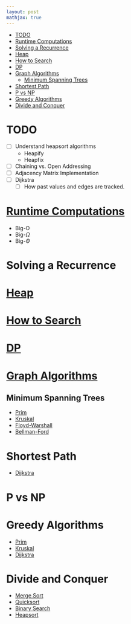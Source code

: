 ```yaml
---
layout: post
mathjax: true
---
```


- [TODO](#todo)
- [Runtime Computations](#runtime-computations)
- [Solving a Recurrence](#solving-a-recurrence)
- [Heap](#heap)
- [How to Search](#how-to-search)
- [DP](#dp)
- [Graph Algorithms](#graph-algorithms)
    - [Minimum Spanning Trees](#minimum-spanning-trees)
- [Shortest Path](#shortest-path)
- [P vs NP](#p-vs-np)
- [Greedy Algorithms](#greedy-algorithms)
- [Divide and Conquer](#divide-and-conquer)

# TODO

- [ ] Understand heapsort algorithms
    - Heapify
    - Heapfix
- [ ] Chaining vs. Open Addressing
- [ ] Adjacency Matrix Implementation
- [ ] Dijkstra
    - [ ] How past values and edges are tracked.

# [Runtime Computations](algorithms-basics.md#algorithm-analysis)
- Big-O
- Big-$\Omega$
- Big-$\Theta$

# Solving a Recurrence

# [Heap](binary-heap.md)

# [How to Search](searching-algorithms.md)

# [DP](dynamic-programming.md)

# [Graph Algorithms](graph-algorithms.md)

## Minimum Spanning Trees
- [Prim](graph-algorithms.md#prims-algorithm)
- [Kruskal](graph-algorithms.md#prims-algorithm)
- [Floyd-Warshall](graph-algorithms.md#floyd-warshall-algorithm)
- [Bellman-Ford](graph-algorithms.md#bellman-ford)

# Shortest Path
- [Dijkstra](graph-algorithms.md#dijkstras-algorithm)

# P vs NP

# Greedy Algorithms
- [Prim](graph-algorithms.md#prims-algorithm)
- [Kruskal](graph-algorithms.md#prims-algorithm)
- [Dijkstra](graph-algorithms.md#dijkstras-algorithm)

# Divide and Conquer

- [Merge Sort](sorting-algorithms.md#merge-sort)
- [Quicksort](sorting-algorithms.md#quicksort)
- [Binary Search](searching-algorithms.md#binary-search)
- [Heapsort](sorting-algorithms.md#heapsort)